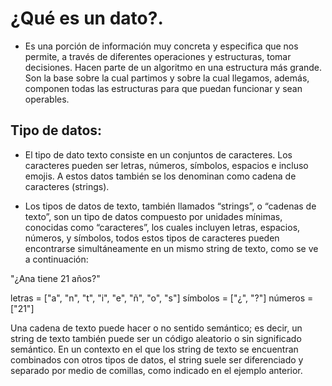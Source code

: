 # ¿Qué es un dato?.

- Es una porción de información muy concreta y especifica que nos permite, a través de diferentes operaciones y estructuras, tomar decisiones. Hacen parte de un algoritmo en una estructura más grande.
Son la base sobre la cual partimos y sobre la cual llegamos, además, componen todas las estructuras para que puedan funcionar y sean operables.

## Tipo de datos:

- El tipo de dato texto consiste en un conjuntos de caracteres. Los caracteres pueden ser letras, números, símbolos, espacios e incluso emojis. A estos datos también se los denominan como cadena de caracteres (strings).

- Los tipos de datos de texto, también llamados “strings”, o “cadenas de texto”, son un tipo de datos compuesto por unidades mínimas, conocidas como “caracteres”, los cuales incluyen letras, espacios, números, y símbolos, todos estos tipos de caracteres pueden encontrarse simultáneamente en un mismo string de texto, como se ve a continuación:

"¿Ana tiene 21 años?"

letras = ["a", "n", "t", "i", "e", "ñ", "o", "s"]
símbolos = ["¿", "?"]
números = ["21"]

Una cadena de texto puede hacer o no sentido semántico; es decir, un string de texto también puede ser un código aleatorio o sin significado semántico.
En un contexto en el que los string de texto se encuentran combinados con otros tipos de datos, el string suele ser diferenciado y separado por medio de comillas, como indicado en el ejemplo anterior.